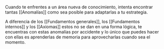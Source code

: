 Cuando te enfrentes a un área nueva de conocimiento, intenta encontrar tantas [[Anomalías]] como sea posible para adaptarlas a tu estrategia.

A diferencia de los [[Fundamentos generales]], los [[Fundamentos internos]] y los [[Axiomas]] estos no se dan en una forma lógica, te encuentras con estas anomalías por accidente y lo único que puedes hacer con ellas es aprenderlas de memoria para aprovecharlas cuando sea el momento.